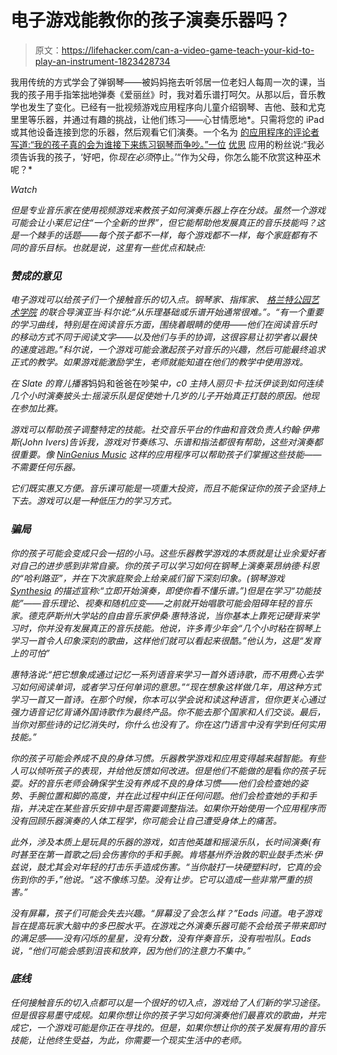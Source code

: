# 电子游戏能教你的孩子演奏乐器吗？

> 原文：<https://lifehacker.com/can-a-video-game-teach-your-kid-to-play-an-instrument-1823428734>

我用传统的方式学会了弹钢琴——被妈妈拖去听邻居一位老妇人每周一次的课，当我的孩子用手指笨拙地弹奏《爱丽丝》时，我对着乐谱打呵欠。从那以后，音乐教学也发生了变化。已经有一批视频游戏应用程序向儿童介绍钢琴、吉他、鼓和尤克里里等乐器，并通过有趣的挑战，让他们练习——心甘情愿地*。只需将您的 iPad 或其他设备连接到您的乐器，然后观看它们演奏。一个名为 [的应用程序的评论者写道:“我的孩子真的会为谁接下来练习钢琴而争吵。”一位](https://itunes.apple.com/us/app/piano-maestro-by-joytunes/id604699751?mt=8) [优思](https://yousician.com/) 应用的粉丝说:“我必须告诉我的孩子，‘好吧，你*现在必须*停止。’“作为父母，你怎么能不欣赏这种巫术呢？* 

*Watch*

*但是专业音乐家在使用视频游戏来教孩子如何演奏乐器上存在分歧。虽然一个游戏可能会让小莱尼记住“一个全新的世界”，但它能帮助他发展真正的音乐技能吗？这是一个棘手的话题——每个孩子都不一样，每个游戏都不一样，每个家庭都有不同的音乐目标。也就是说，这里有一些优点和缺点:*

### *赞成的意见*

*电子游戏可以给孩子们一个接触音乐的切入点。钢琴家、指挥家、 [格兰特公园艺术学院](http://grantparkarts.com/) 的联合导演亚当·科尔说:“从乐理基础或乐谱开始通常很难。”。“有一个重要的学习曲线，特别是在阅读音乐方面，围绕着眼睛的使用——他们在阅读音乐时的移动方式不同于阅读文字——以及他们与手的协调，这很容易让初学者以最快的速度逃跑。”科尔说，一个游戏可能会激起孩子对音乐的兴趣，然后可能最终追求正式的教学。如果游戏能激励学生，老师就能知道在他们的教学中使用游戏。*

*在 Slate 的育儿播客*妈妈和爸爸在吵架*中，c0 主持人丽贝卡·拉沃伊谈到如何连续几个小时演奏披头士:摇滚乐队是促使她十几岁的儿子开始真正打鼓的原因。他现在参加比赛。*

*游戏可以帮助孩子调整特定的技能。社交音乐平台的作曲和音效负责人约翰·伊弗斯(John Ivers)告诉我，游戏对节奏练习、乐谱和指法都很有帮助，这些对演奏都很重要。像 [NinGenius Music](https://itunes.apple.com/us/app/ningenius-music-games-4-kids/id984835954?platform=ipad&preserveScrollPosition=true#platform/ipad) 这样的应用程序可以帮助孩子们掌握这些技能——不需要任何乐器。*

*它们既实惠又方便。音乐课可能是一项重大投资，而且不能保证你的孩子会坚持上下去。游戏可以是一种低压力的学习方式。*

### *骗局*

*你的孩子可能会变成只会一招的小马。这些乐器教学游戏的本质就是让业余爱好者对自己的进步感到非常自豪。你的孩子可以学习如何在钢琴上演奏莱昂纳德·科恩的“哈利路亚”，并在下次家庭聚会上给亲戚们留下深刻印象。(钢琴游戏 [Synthesia](http://www.synthesiagame.com/) 的描述宣称:“立即开始演奏，即使你看不懂乐谱。”)但是在学习“功能技能”——音乐理论、视奏和随机应变——之前就开始唱歌可能会阻碍年轻的音乐家。德克萨斯州大学站的自由音乐家伊桑·惠特洛说，当你基本上靠死记硬背来学习时，你并没有发展真正的音乐技能。他说，许多青少年会“几个小时粘在钢琴上学习一首令人印象深刻的歌曲，这样他们就可以看起来很酷。”他认为，这是“发育上的可怕”*

*惠特洛说:“把它想象成通过记忆一系列语音来学习一首外语诗歌，而不用费心去学习如何阅读单词，或者学习任何单词的意思。”“现在想象这样做几年，用这种方式学习一首又一首诗。在那个时候，你本可以学会说和读这种语言，但你更关心通过强力语音记忆背诵外国诗歌作为最终产品。你不能去那个国家和人们交谈。最后，当你对那些诗的记忆消失时，你什么也没有了。你在这门语言中没有学到任何实用技能。”*

*你的孩子可能会养成不良的身体习惯。乐器教学游戏和应用变得越来越智能。有些人可以倾听孩子的表现，并给他反馈如何改进。但是他们不能做的是*看*你的孩子玩耍。好的音乐老师会确保学生没有养成不良的身体习惯——他们会检查她的姿势、手腕位置和脚的高度，并在此过程中纠正任何问题。他们会检查她的手和手指，并决定在某些音乐安排中是否需要调整指法。如果你开始使用一个应用程序而没有回顾乐器演奏的人体工程学，你可能会让自己遭受身体上的痛苦。*

*此外，涉及本质上是玩具的乐器的游戏，如吉他英雄和摇滚乐队，长时间演奏(有时甚至在第一首歌之后)会伤害你的手和手腕。肯塔基州乔治敦的职业鼓手杰米·伊兹说，鼓尤其会对年轻的打击乐手造成伤害。“当你敲打一块硬塑料时，它真的会伤到你的手，”他说。“这不像练习垫。没有让步。它可以造成一些非常严重的损害。”*

*没有屏幕，孩子们可能会失去兴趣。“屏幕没了会怎么样？”Eads 问道。电子游戏旨在提高玩家大脑中的多巴胺水平。在游戏之外演奏乐器可能不会给孩子带来即时的满足感——没有闪烁的星星，没有分数，没有伴奏音乐，没有啦啦队。Eads 说，“他们可能会感到沮丧和放弃，因为他们的注意力不集中。”*

### *底线*

*任何接触音乐的切入点都可以是一个很好的切入点，游戏给了人们新的学习途径。但是很容易墨守成规。如果你想让你的孩子学习如何演奏他们最喜欢的歌曲，并完成它，一个游戏可能是你正在寻找的。但是，如果你想让你的孩子发展有用的音乐技能，让他终生受益，为此，你需要一个现实生活中的老师。*